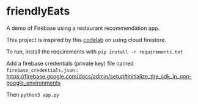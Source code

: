 # friendlyEats
A demo of Firebase using a restaurant recommendation app.

This project is inspired by this [codelab](https://firebase.google.com/codelabs/firestore-web) on using cloud firestore.

To run, install the requirements with `pip install -r requirements.txt`

Add a firebase credentials (private key) file named `firebase_credentials.json` : https://firebase.google.com/docs/admin/setup#initialize_the_sdk_in_non-google_environments

Then `python3 app.py`
